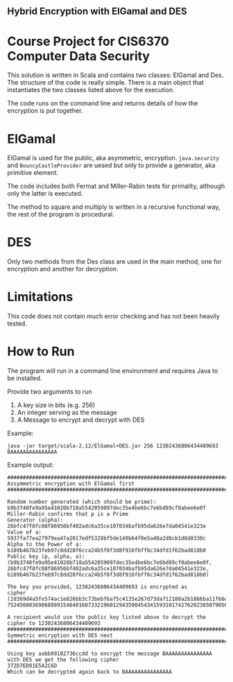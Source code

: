 ## Hybrid Encryption with ElGamal and DES 
# Course Project for CIS6370 Computer Data Security

This solution is written in Scala and contains two classes: ElGamal and Des. 
The structure of the code is really simple. There is a main object that instantiates the two classes listed 
above for the execution. 

The code runs on the command line and returns details of how the encryption is put together.

# ElGamal
ElGamal is used for the public, aka asymmetric, encryption. 
`java.security` and `BouncyCastleProvider` are uesed but only to provide a generator, aka primitive element.

The code includes both Fermat and Miller-Rabin tests for primality, although only the latter is executed.

The method to square and multiply is written in a recursive functional way, the rest of the program is procedural.

# DES
Only two methods from the Des class are used in the main method, one for encryption and another for decryption.


# Limitations
This code does not contain much error checking and has not been heavily tested. 

# How to Run

The program will run in a command line environment and requires Java to be installed.

Provide two arguments to run
1. A key size in bits (e.g. 256)
2. An integer serving as the message
3. A Message to encrypt and decrypt with DES

Example:

`java -jar target/scala-2.12/ElGamal+DES.jar 256 12302436806434409693 BAAAAAAAAAAAAAAA`

Example output:

```
#################################################################################################
Assymmetric encryption with ElGamal first
#################################################################################################

Random number generated (which should be prime): b9b3740fe9a95e41020b718a5542059097dec35e4be6bc7e6bd89cf0abee6e0f
Miller-Rabin confirms that p is a Prime
Generator (alpha): 26bfc47f8fc08f86956bf402adc6a35ce107034bafb95da626e7da04541e323e
Value of a: 5937fa77ea27979ea47a2017edf5328bf5de149b64f0e5a40a2d0cb1d8d8330c
Alpha to the Power of a: b189b467b23feb97c8dd28f6cca24b5f8f3d8f916fbff6c34dfd1f62bad818b0
Public key (p, alpha, a):
(b9b3740fe9a95e41020b718a5542059097dec35e4be6bc7e6bd89cf0abee6e0f,
26bfc47f8fc08f86956bf402adc6a35ce107034bafb95da626e7da04541e323e,
b189b467b23feb97c8dd28f6cca24b5f8f3d8f916fbff6c34dfd1f62bad818b0)

The key you provided, 12302436806434409693 is encrypted as
cipher (2d369d4a5fe574ac1e826bb3c73bebf6a75c4135e267d73da712188a2b1866ba11f66d5f7d428844, 75245080369068889154640168733219601294359045434159310174276202385079056469451)

A recipient would use the public key listed above to decrypt the cipher to 12302436806434409693
#################################################################################################
Symmetric encryption with DES next
#################################################################################################

Using key aabb09182736ccdd to encrypt the message BAAAAAAAAAAAAAAA with DES we get the following cipher
372D7ED91E5A2C6D
Which can be decrypted again back to BAAAAAAAAAAAAAAA

```


